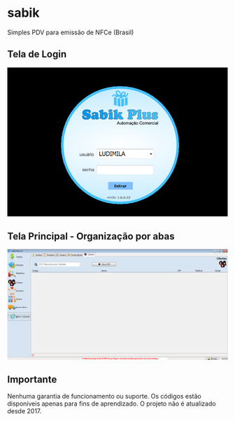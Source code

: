 # sabik
Simples PDV para emissão de NFCe (Brasil)

## Tela de Login
<img src="snapshots/login.png">

## Tela Principal - Organização por abas
<img src="snapshots/tela.png">

## Importante
Nenhuma garantia de funcionamento ou suporte.
Os códigos estão disponíveis apenas para fins de aprendizado.
O projeto não é atualizado desde 2017.